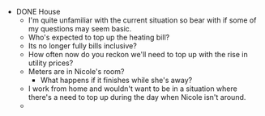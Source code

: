 - DONE House
	- I'm quite unfamiliar with the current situation so bear with if some of my questions may seem basic.
	- Who's expected to top up the heating bill?
	- Its no longer fully bills inclusive?
	- How often now do you reckon we'll need to top up with the rise in utility prices?
	- Meters are in Nicole's room?
		- What happens if it finishes while she's away?
	- I work from home and wouldn't want to be in a situation where there's a need to top up during the day when Nicole isn't around.
	-